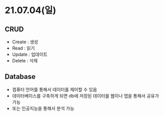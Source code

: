 # 21.07.04(일)
## CRUD
- Create : 생성
- Read : 읽기
- Update : 업데이트
- Delete : 삭제
###
## Database
- 컴퓨터 언어를 통해서 데이터를 제어할 수 있음
- 데이터베이스를 구축하게 되면 db에 저장된 데이터를 웹이나 앱을 통해서 공유가 가능
- 또는 인공지능을 통해서 분석 가능